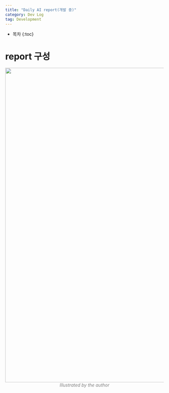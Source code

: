 ```yaml
---
title: "Daily AI report(개발 중)"
category: Dev Log
tag: Development
---
```








* 목차
{:toc}











# report 구성

<center><img width="1000" src="https://github.com/user-attachments/assets/4a7fecf7-237c-42a8-b036-e641d8020e89"></center>
<center><em style="color:gray;">Illustrated by the author</em></center><br>
